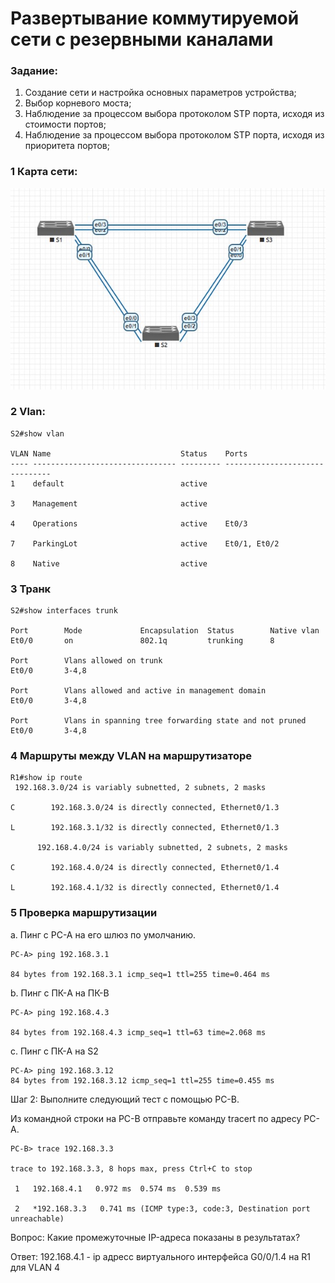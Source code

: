 #  Развертывание коммутируемой сети с резервными каналами

###  Задание:

  1. Создание сети и настройка основных параметров устройства;
  2. Выбор корневого моста;
  3. Наблюдение за процессом выбора протоколом STP порта, исходя из стоимости портов;
  4. Наблюдение за процессом выбора протоколом STP порта, исходя из приоритета портов;
  
### 1 Карта сети:

![](netmap2.jpg)

### 2 Vlan:
```
S2#show vlan

VLAN Name                             Status    Ports
---- -------------------------------- --------- -------------------------------
1    default                          active

3    Management                       active

4    Operations                       active    Et0/3

7    ParkingLot                       active    Et0/1, Et0/2

8    Native                           active
```

### 3 Транк 
```
S2#show interfaces trunk

Port        Mode             Encapsulation  Status        Native vlan
Et0/0       on               802.1q         trunking      8

Port        Vlans allowed on trunk
Et0/0       3-4,8

Port        Vlans allowed and active in management domain
Et0/0       3-4,8

Port        Vlans in spanning tree forwarding state and not pruned
Et0/0       3-4,8
```
### 4 Маршруты между VLAN на маршрутизаторе
```
R1#show ip route 
 192.168.3.0/24 is variably subnetted, 2 subnets, 2 masks
 
C        192.168.3.0/24 is directly connected, Ethernet0/1.3

L        192.168.3.1/32 is directly connected, Ethernet0/1.3

      192.168.4.0/24 is variably subnetted, 2 subnets, 2 masks
      
C        192.168.4.0/24 is directly connected, Ethernet0/1.4

L        192.168.4.1/32 is directly connected, Ethernet0/1.4
```

### 5 Проверка маршрутизации

a. Пинг с PC-A на его шлюз по умолчанию.
```
PC-A> ping 192.168.3.1

84 bytes from 192.168.3.1 icmp_seq=1 ttl=255 time=0.464 ms
```

b. Пинг с ПК-A на ПК-B
```
PC-A> ping 192.168.4.3

84 bytes from 192.168.4.3 icmp_seq=1 ttl=63 time=2.068 ms
```

c. Пинг с ПК-A на S2
```
PC-A> ping 192.168.3.12
84 bytes from 192.168.3.12 icmp_seq=1 ttl=255 time=0.455 ms
```

Шаг 2: Выполните следующий тест с помощью PC-B.

Из командной строки на PC-B отправьте команду tracert по адресу PC-A.
```
PC-B> trace 192.168.3.3

trace to 192.168.3.3, 8 hops max, press Ctrl+C to stop

 1   192.168.4.1   0.972 ms  0.574 ms  0.539 ms
 
 2   *192.168.3.3   0.741 ms (ICMP type:3, code:3, Destination port unreachable)
``` 
Вопрос: Какие промежуточные IP-адреса показаны в результатах?

Ответ: 192.168.4.1 - ip адресс виртуального интерфейса G0/0/1.4 на R1 для VLAN 4

